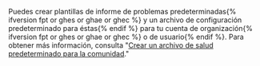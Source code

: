 Puedes crear plantillas de informe de problemas predeterminadas{% ifversion fpt or ghes or ghae or ghec %} y un archivo de configuración predeterminado para éstas{% endif %} para tu cuenta de organización{% ifversion fpt or ghes or ghae or ghec %} o de usuario{% endif %}. Para obtener más información, consulta "[Crear un archivo de salud predeterminado para la comunidad](/communities/setting-up-your-project-for-healthy-contributions/creating-a-default-community-health-file)."

